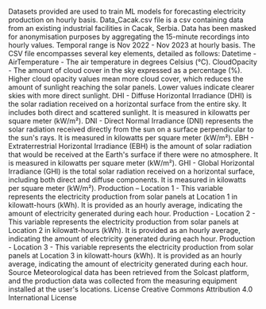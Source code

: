 Datasets provided are used to train ML models for forecasting electricity production on hourly basis.
Data_Cacak.csv file is a csv containing data from an existing industrial facilities in Cacak, Serbia. Data has been masked for anonymisation purposes by aggregating the 15-minute recordings into hourly values. Temporal range is Nov 2022 - Nov 2023 at hourly basis. 
The CSV file encompasses several key elements, detailed as follows:
Datetime - 
AirTemperature - The air temperature in degrees Celsius (°C).
CloudOpacity - The amount of cloud cover in the sky expressed as a percentage (%). Higher cloud opacity values mean more cloud cover, which reduces the amount of sunlight reaching the solar panels. Lower values indicate clearer skies with more direct sunlight.
DHI - Diffuse Horizontal Irradiance (DHI) is the solar radiation received on a horizontal surface from the entire sky. It includes both direct and scattered sunlight. It is measured in kilowatts per square meter (kW/m²).
DNI - Direct Normal Irradiance (DNI) represents the solar radiation received directly from the sun on a surface perpendicular to the sun's rays. It is measured in kilowatts per square meter (kW/m²).
EBH - Extraterrestrial Horizontal Irradiance (EBH) is the amount of solar radiation that would be received at the Earth's surface if there were no atmosphere. It is measured in kilowatts per square meter (kW/m²).
GHI - Global Horizontal Irradiance (GHI) is the total solar radiation received on a horizontal surface, including both direct and diffuse components. It is measured in kilowatts per square meter (kW/m²).
Production – Location 1 - This variable represents the electricity production from solar panels at Location 1 in kilowatt-hours (kWh). It is provided as an hourly average, indicating the amount of electricity generated during each hour.
Production - Location 2 - This variable represents the electricity production from solar panels at Location 2 in kilowatt-hours (kWh). It is provided as an hourly average, indicating the amount of electricity generated during each hour.
Production - Location 3 - This variable represents the electricity production from solar panels at Location 3 in kilowatt-hours (kWh). It is provided as an hourly average, indicating the amount of electricity generated during each hour.
Source
Meteorological data has been retrieved from the Solcast platform, and the production data was collected from the measuring equipment installed at the user's locations.
License
Creative Commons Attribution 4.0 International License
